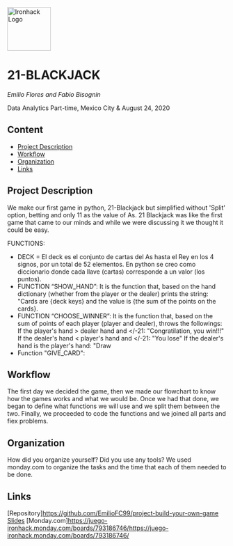 <img src="https://bit.ly/2VnXWr2" alt="Ironhack Logo" width="100"/>

# 21-BLACKJACK
*Emilio Flores and Fabio Bisognin*

Data Analytics Part-time, Mexico City & August 24, 2020

## Content
- [Project Description](#project-description)
- [Workflow](#workflow)
- [Organization](#organization)
- [Links](#links)

<a name="project-description"></a>

## Project Description
We make our first game in python, 21-Blackjack but simplified without 'Split' option, betting and only 11 as the value of As.
21 Blackjack was like the first game that came to our minds and while we were discussing it we thought it could be easy.

FUNCTIONS:
  - DECK = El deck es el conjunto de cartas del As hasta el Rey en los 4 signos, por un total de 52 elementos. En python se creo como diccionario donde cada llave (cartas)                  corresponde a un valor (los puntos).
  - FUNCTION “SHOW_HAND”: It is the function that, based on the hand dictionary (whether from the player or the dealer) prints the string: "Cards are {deck keys} and the value                             is {the sum of the points on the cards}. 
  - FUNCTION “CHOOSE_WINNER”: It is the function that, based on the sum of points of each player (player and dealer), throws the followings: 
                              If the player's hand > dealer hand and </-21: "Congratilation, you win!!!"
                              If the dealer's hand < player's hand and </-21: "You lose"
                              If the dealer's hand is the player's hand: "Draw 
  - Function "GIVE_CARD": 

<a name="workflow"></a>

## Workflow
The first day we decided the game, then we made our flowchart to know how the games works and what we would be. 
Once we had that done, we began to define what functions we will use and we split them between the two. Finally, we proceeded to code the functions and we joined all parts and fiex problems.

<a name="organization"></a>

## Organization
How did you organize yourself? Did you use any tools?
We used monday.com to organize the tasks and the time that each of them needed to be done.
<a name="links"></a>

## Links
[Repository]https://github.com/EmilioFC99/project-build-your-own-game  
[Slides](https://slides.com/)
[Monday.com]https://juego-ironhack.monday.com/boards/793186746/https://juego-ironhack.monday.com/boards/793186746/ 
